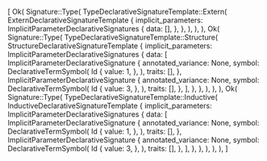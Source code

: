 [
    Ok(
        Signature::Type(
            TypeDeclarativeSignatureTemplate::Extern(
                ExternDeclarativeSignatureTemplate {
                    implicit_parameters: ImplicitParameterDeclarativeSignatures {
                        data: [],
                    },
                },
            ),
        ),
    ),
    Ok(
        Signature::Type(
            TypeDeclarativeSignatureTemplate::Structure(
                StructureDeclarativeSignatureTemplate {
                    implicit_parameters: ImplicitParameterDeclarativeSignatures {
                        data: [
                            ImplicitParameterDeclarativeSignature {
                                annotated_variance: None,
                                symbol: DeclarativeTermSymbol(
                                    Id {
                                        value: 1,
                                    },
                                ),
                                traits: [],
                            },
                            ImplicitParameterDeclarativeSignature {
                                annotated_variance: None,
                                symbol: DeclarativeTermSymbol(
                                    Id {
                                        value: 3,
                                    },
                                ),
                                traits: [],
                            },
                        ],
                    },
                },
            ),
        ),
    ),
    Ok(
        Signature::Type(
            TypeDeclarativeSignatureTemplate::Inductive(
                InductiveDeclarativeSignatureTemplate {
                    implicit_parameters: ImplicitParameterDeclarativeSignatures {
                        data: [
                            ImplicitParameterDeclarativeSignature {
                                annotated_variance: None,
                                symbol: DeclarativeTermSymbol(
                                    Id {
                                        value: 1,
                                    },
                                ),
                                traits: [],
                            },
                            ImplicitParameterDeclarativeSignature {
                                annotated_variance: None,
                                symbol: DeclarativeTermSymbol(
                                    Id {
                                        value: 3,
                                    },
                                ),
                                traits: [],
                            },
                        ],
                    },
                },
            ),
        ),
    ),
]